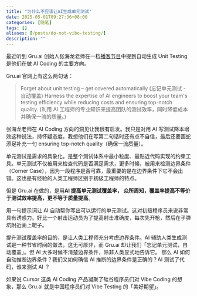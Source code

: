 ```yaml
---
title: "为什么不应该让AI生成单元测试"
date: 2025-05-01T09:27:36+08:00
categories: [随笔]
tags: []
aliases: [/posts/do-not-vibe-testing/]
description: ""
---
```


最近听到 Gru.ai 创始人张海龙老师在一档[播客节目](https://www.xiaoyuzhoufm.com/episode/671c9a42eb46cd6655da1e6f?s=eyJ1IjogIjVlN2M2M2UzYjNjNWJjYTVmNjQxMTJkNCJ9)中提到自动生成 Unit Testing 是他们在做 AI Coding 的主要方向。

Gru.ai 官网上有这么两句话：

> Forget about unit testing – get covered automatically (忘记单元测试 - 自动覆盖)
> Harness the expertise of AI engineers to boost your team's testing efficiency while reducing costs and ensuring top-notch quality. (利用 AI 工程师的专业知识来提高团队的测试效率，同时降低成本并确保一流的质量。)

张海龙老师在 AI Coding 方向的洞见让我很有启发。我只是对用 AI 写测试降本增效这种说法，持怀疑态度。我想他们在写第二句话时还有点不自信，最后还要画蛇添足补充一句 ensuring top-notch quality（确保一流质量）。

单元测试是需求的具象化。是整个测试体系中最小粒度、最贴近代码实现的约束工具。单元测试不仅被用来检查代码是否满足需求，更多时候，被用来检测边界条件（Corner Case），因为一段程序是否可靠，最重要的是在边界条件下它不会出错。这也是有经验的人类工程师区别于初级工程师的特点。

但是 Gru.ai 在做的，是用**AI 提高单元测试覆盖率， 众所周知，覆盖率提高不等价于测试效率提高，更不等于质量提高**。

用一句提示词让 AI 自动帮你写出可以运行的单元测试。这对初级程序员来说非常具有诱惑力。好比一个射击运动员为了提高射击准确度，每次先开枪，然后在子弹坑附近画上靶子。

提升测试覆盖率的目的，是让人类工程师充分考虑边界条件。AI 辅助人类生成测试是一种节省时间的做法，这无可厚非，而 Gru.ai 却让我们「忘记单元测试，自动覆盖」。但 AI 大多时候不清楚边界条件，除非人类显式地告诉它。 那么 AI 如何自动推断边界条件？我们又如何确信 AI 推断的边界条件是正确的？AI 测试了代码，谁来测试 AI ？

如果说 Cursor 这类 AI Coding 产品凝聚了硅谷程序员们对 Vibe Coding 的想象，那么 Gru.ai 就是中国程序员们对 Vibe Testing 的「美好期望」。
